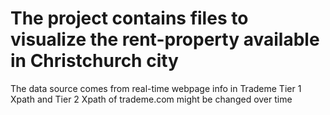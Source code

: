 # The project contains files to visualize the rent-property available in Christchurch city
The data source comes from real-time webpage info in Trademe 
Tier 1 Xpath and Tier 2 Xpath of trademe.com might be changed over time
